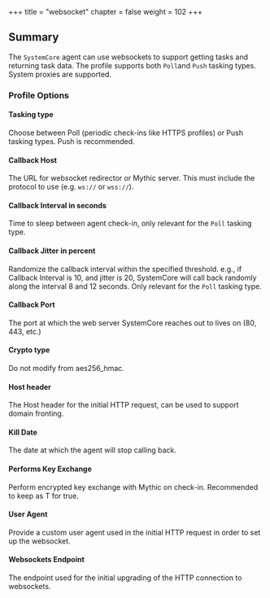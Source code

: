 +++
title = "websocket"
chapter = false
weight = 102
+++

## Summary
The `SystemCore` agent can use websockets to support getting tasks and returning task data. The profile supports both `Poll`and `Push` tasking types. System proxies are supported.

### Profile Options

#### Tasking type

Choose between Poll (periodic check-ins like HTTPS profiles) or Push tasking types. Push is recommended.

#### Callback Host
The URL for websocket redirector or Mythic server. This must include the protocol to use (e.g. `ws://` or `wss://`).

#### Callback Interval in seconds
Time to sleep between agent check-in, only relevant for the `Poll` tasking type.

#### Callback Jitter in percent
Randomize the callback interval within the specified threshold. e.g., if Callback Interval is 10, and jitter is 20, SystemCore will call back randomly along the interval 8 and 12 seconds. Only relevant for the `Poll` tasking type.

#### Callback Port
The port at which the web server SystemCore reaches out to lives on (80, 443, etc.)

#### Crypto type
Do not modify from aes256_hmac.

#### Host header
The Host header for the initial HTTP request, can be used to support domain fronting.

#### Kill Date
The date at which the agent will stop calling back.

#### Performs Key Exchange
Perform encrypted key exchange with Mythic on check-in. Recommended to keep as T for true.

#### User Agent
Provide a custom user agent used in the initial HTTP request in order to set up the websocket.

#### Websockets Endpoint
The endpoint used for the initial upgrading of the HTTP connection to websockets.